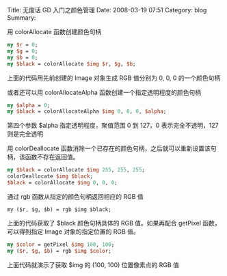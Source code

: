 Title: 无废话 GD 入门之颜色管理
Date: 2008-03-19 07:51
Category: blog
Summary:

用 colorAllocate 函数创建颜色句柄

```perl
my $r = 0;
my $g = 0;
my $b = 0;
my $black = colorAllocate $img $r, $g, $b;
```

上面的代码用先前创建的 Image 对象生成 RGB 值分别为 0, 0, 0 的一个颜色句柄

或者还可以用 colorAllocateAlpha 函数创建一个指定透明程度的颜色句柄

```perl
my $alpha = 0;
my $black = colorAllocateAlpha $img 0, 0, 0, $alpha;
```

第四个参数 \$alpha 指定透明程度，聚值范围 0 到 127，0 表示完全不透明，127 则是完全透明

用 colorDeallocate 函数消除一个已存在的颜色句柄，之后就可以重新设置该句柄，该函数不存在返回值。

```perl
my $black = colorAllocate $img 255, 255, 255;
colorDeallocate $img $black;
$black = colorAllocate $img 0, 0, 0;
```

通过 rgb 函数从指定的颜色句柄返回相应的 RGB 值

`my ($r, $g, $b) = rgb $img $black;`

上面的代码获取了 \$black 颜色句柄具体的 RGB 值。如果再配合 getPixel 函数，可以得到指定 Image 对象的指定位置的 RGB 值。

```perl
my $color = getPixel $img 100, 100;
my ($r, $g, $b) = rgb $img $color;
```

上面代码就演示了获取 \$img 的 (100, 100) 位置像素点的 RGB 值